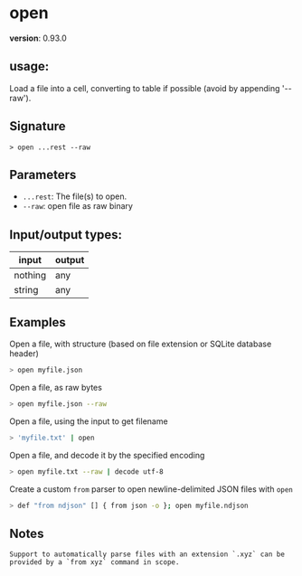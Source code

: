# open

**version**: 0.93.0

## **usage**:

Load a file into a cell, converting to table if possible (avoid by appending '--raw').

## Signature

`> open ...rest --raw`

## Parameters

- `...rest`: The file(s) to open.
- `--raw`: open file as raw binary

## Input/output types:

| input   | output |
| ------- | ------ |
| nothing | any    |
| string  | any    |

## Examples

Open a file, with structure (based on file extension or SQLite database header)

```bash
> open myfile.json
```

Open a file, as raw bytes

```bash
> open myfile.json --raw
```

Open a file, using the input to get filename

```bash
> 'myfile.txt' | open
```

Open a file, and decode it by the specified encoding

```bash
> open myfile.txt --raw | decode utf-8
```

Create a custom `from` parser to open newline-delimited JSON files with `open`

```bash
> def "from ndjson" [] { from json -o }; open myfile.ndjson
```

## Notes

```text
Support to automatically parse files with an extension `.xyz` can be provided by a `from xyz` command in scope.
```
